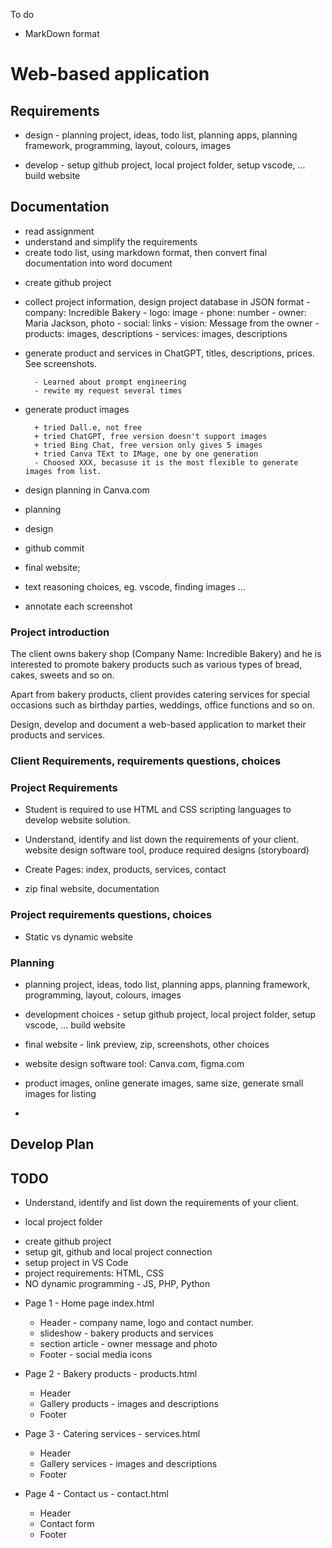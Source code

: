 To do 
- MarkDown format

# Web-based application

## Requirements

- design - planning project, ideas, todo list, planning apps, planning framework, programming, layout, colours, images

- develop - setup github project, local project folder, setup vscode, ... build website

## Documentation

+ read assignment
+ understand and simplify the requirements
+ create todo list, using markdown format, then convert final documentation into word document

- create github project

* collect project information, design project database in JSON format
        - company: Incredible Bakery
        - logo: image
        - phone: number
        - owner: Maria Jackson, photo
        - social: links
        - vision: Message from the owner
        - products: images, descriptions
        - services: images, descriptions

* generate product and services in ChatGPT, titles, descriptions, prices. See screenshots.

        - Learned about prompt engineering
        - rewite my request several times

* generate product images
        
        + tried Dall.e, not free
        + tried ChatGPT, free version doesn't support images
        + tried Bing Chat, free version only gives 5 images
        + tried Canva TExt to IMage, one by one generation
        - Choosed XXX, becasuse it is the most flexible to generate images from list.


- design planning in Canva.com

- planning 
- design
- github commit
- final website; 
- text reasoning choices, eg. vscode, finding  images ...
- annotate each screenshot



### Project introduction

The client owns bakery shop (Company Name: Incredible Bakery) and he is interested to promote bakery products 
such as various types of bread, cakes, sweets and so on.

Apart from bakery products, client provides 
catering services for special occasions such as birthday parties, weddings, office functions and so on.

Design, develop and document a web-based application to market their products and services.

### Client Requirements, requirements questions, choices



### Project Requirements

- Student is required to use HTML and CSS scripting languages to develop website solution.

- Understand, identify and list down the requirements of your client.
website design software tool, produce required designs
(storyboard)

- Create Pages: index, products, services, contact

- zip final website, documentation

### Project requirements questions, choices

- Static vs dynamic website


### Planning 

- planning project, ideas, todo list, planning apps, planning framework, programming, layout, colours, images

- development choices -  setup github project, local project folder, setup vscode, ... build website

- final website - link preview, zip, screenshots, other choices


- website design software tool: Canva.com, figma.com
- product images, online generate images, same size, generate small images for listing

- 

## Develop Plan


## TODO

- Understand, identify and list down the requirements of your client.

+ local project folder 
- create github project
- setup git, github and local project connection
- setup project in VS Code
- project requirements: HTML, CSS
- NO dynamic programming - JS, PHP, Python

* Page 1 - Home page index.html

    - Header - company name, logo and contact number.
    - slideshow - bakery products and services
    - section article - owner message and photo
    - Footer - social media icons

* Page 2 - Bakery products - products.html

    - Header
    - Gallery products - images and descriptions
    - Footer

* Page 3 - Catering services - services.html

    - Header
    - Gallery services - images and descriptions
    - Footer

* Page 4 - Contact us - contact.html

    - Header
    - Contact form
    - Footer
